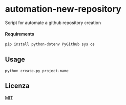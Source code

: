 # automation-new-repository

Script for automate a github repository creation
 
#### Requirements 
```python
pip install python-dotenv PyGithub sys os
```

## Usage


```
python create.py project-name
```

## Licenza
[MIT](https://choosealicense.com/licenses/mit/)

